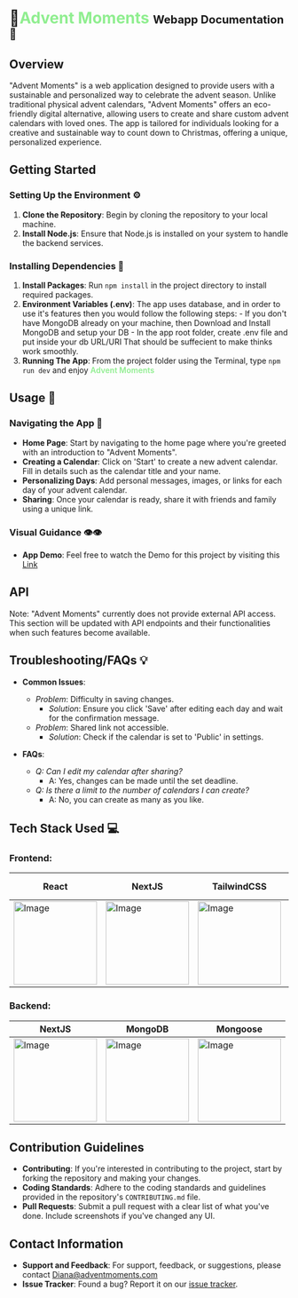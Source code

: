 <span></span>

# 🎄<span style="color: lightgreen">Advent Moments</span> <span style="font-size: 20px">Webapp Documentation 📃</span>

## Overview

"Advent Moments" is a web application designed to provide users with a sustainable and personalized way to celebrate the advent season. Unlike traditional physical advent calendars, "Advent Moments" offers an eco-friendly digital alternative, allowing users to create and share custom advent calendars with loved ones. The app is tailored for individuals looking for a creative and sustainable way to count down to Christmas, offering a unique, personalized experience.

## Getting Started

### Setting Up the Environment ⚙️

1. **Clone the Repository**: Begin by cloning the repository to your local machine.
2. **Install Node.js**: Ensure that Node.js is installed on your system to handle the backend services.

### Installing Dependencies 🧩

1. **Install Packages**: Run `npm install` in the project directory to install required packages.
2. **Environment Variables (.env)**: The app uses database, and in order to use it's features then you would follow the following steps: - If you don't have MongoDB already on your machine, then Download and Install MongoDB and setup your DB - In the app root folder, create .env file and put inside your db URL/URI
   That should be suffecient to make thinks work smoothly.
3. **Running The App**: From the project folder using the Terminal, type `npm run dev` and enjoy <span style="color: lightgreen; font-weight: 600">Advent Moments</span>

## Usage 🔌

### Navigating the App 🧭

- **Home Page**: Start by navigating to the home page where you're greeted with an introduction to "Advent Moments".
- **Creating a Calendar**: Click on 'Start' to create a new advent calendar. Fill in details such as the calendar title and your name.
- **Personalizing Days**: Add personal messages, images, or links for each day of your advent calendar.
- **Sharing**: Once your calendar is ready, share it with friends and family using a unique link.

### Visual Guidance 👁️👁️

- **App Demo**: Feel free to watch the Demo for this project by visiting this
  [Link](https://www.youtube.com/watch?v=CPnP36TiBUc)

## API

Note: "Advent Moments" currently does not provide external API access. This section will be updated with API endpoints and their functionalities when such features become available.

## Troubleshooting/FAQs 💡

- **Common Issues**:

  - _Problem_: Difficulty in saving changes.
    - _Solution_: Ensure you click 'Save' after editing each day and wait for the confirmation message.
  - _Problem_: Shared link not accessible.
    - _Solution_: Check if the calendar is set to 'Public' in settings.

- **FAQs**:
  - _Q: Can I edit my calendar after sharing?_
    - A: Yes, changes can be made until the set deadline.
  - _Q: Is there a limit to the number of calendars I can create?_
    - A: No, you can create as many as you like.

## Tech Stack Used 💻

### Frontend:

| React                                                                                                                        | NextJS                                                                                                                                     | TailwindCSS                                                                                                | Material-UI components                                                                                                         |
| ---------------------------------------------------------------------------------------------------------------------------- | ------------------------------------------------------------------------------------------------------------------------------------------ | ---------------------------------------------------------------------------------------------------------- | ------------------------------------------------------------------------------------------------------------------------------ |
| <img src="https://cdn4.iconfinder.com/data/icons/logos-3/600/React.js_logo-512.png" width="150" height="auto" alt="Image" /> | <img src="https://www.rlogical.com/wp-content/uploads/2021/08/Rlogical-Blog-Images-thumbnail.png" width="150" height="auto" alt="Image" /> | <img src="https://files.raycast.com/nwt9ncojkvwmjfkaada8upafvpnu" width="150" height="auto" alt="Image" /> | <img src="https://seeklogo.com/images/M/material-ui-logo-88EC9AE3DB-seeklogo.com.png" width="150" height="auto" alt="Image" /> |

### Backend:

| NextJS                                                                                                                                     | MongoDB                                                                                                                    | Mongoose                                                                                                                    |
| ------------------------------------------------------------------------------------------------------------------------------------------ | -------------------------------------------------------------------------------------------------------------------------- | --------------------------------------------------------------------------------------------------------------------------- |
| <img src="https://www.rlogical.com/wp-content/uploads/2021/08/Rlogical-Blog-Images-thumbnail.png" width="150" height="auto" alt="Image" /> | <img src="https://miro.medium.com/v2/resize:fit:512/1*doAg1_fMQKWFoub-6gwUiQ.png" width="150" height="auto" alt="Image" /> | <img src="https://miro.medium.com/v2/resize:fit:1400/1*rL8Buu7o6jnG-TYV1WubeQ.png" width="150" height="auto" alt="Image" /> |

## Contribution Guidelines

- **Contributing**: If you're interested in contributing to the project, start by forking the repository and making your changes.
- **Coding Standards**: Adhere to the coding standards and guidelines provided in the repository's `CONTRIBUTING.md` file.
- **Pull Requests**: Submit a pull request with a clear list of what you've done. Include screenshots if you've changed any UI.

## Contact Information

- **Support and Feedback**: For support, feedback, or suggestions, please contact Diana@adventmoments.com
- **Issue Tracker**: Found a bug? Report it on our [issue tracker](https://github.com/diankita/advent-moments/issues/new).
